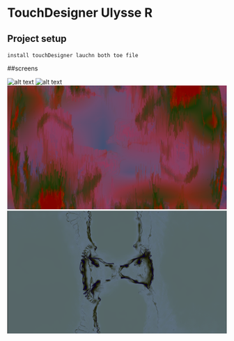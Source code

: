 # TouchDesigner Ulysse R

## Project setup
```
install touchDesigner lauchn both toe file

```

##screens

![alt text](https://github.com/youlisse/math_proba_touchDesigner/assets/46898546/a0a76a77-b72b-45fa-b87b-2f412ee18212)
![alt text](https://github.com/youlisse/math_proba_touchDesigner/assets/46898546/3a706b1f-d14c-4c65-b93d-9afd24944da2)
![image](https://github.com/youlisse/math_proba_touchDesigner/blob/main/photos/Capture%20d%E2%80%99%C3%A9cran%202023-05-29%20135321.png?raw=true)
![image](https://github.com/youlisse/math_proba_touchDesigner/blob/main/photos/Capture%20d%E2%80%99%C3%A9cran%202023-05-29%20135656.png?raw=true)


